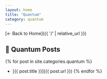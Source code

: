 ```yaml
---
layout: home
title: "Quantum"
category: quantum
---
```


[← Back to Home]({{ '/' | relative_url }})

## 🧬 Quantum Posts

{% for post in site.categories.quantum %}
- [{{ post.title }}]({{ post.url }})
{% endfor %}